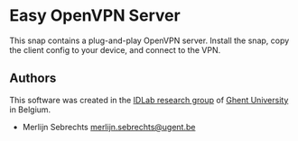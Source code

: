 # Easy OpenVPN Server

This snap contains a plug-and-play OpenVPN server. Install the snap, copy the client config to your device, and connect to the VPN.

## Authors

This software was created in the [IDLab research group](https://idlab.technology/) of [Ghent University](https://www.ugent.be/en) in Belgium.

* Merlijn Sebrechts <merlijn.sebrechts@ugent.be>
